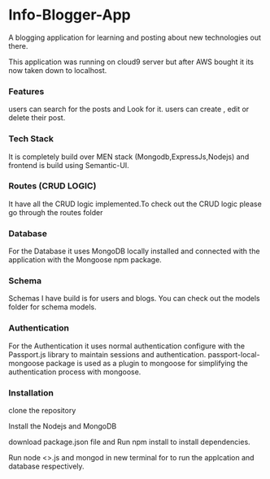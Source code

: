 # Info-Blogger-App
A blogging application for learning and posting about new technologies out there.

This application was running on cloud9 server but after AWS bought it its now taken down to localhost.

### Features
users can search for  the posts and Look for it.
users can create , edit or delete their post.

### Tech Stack
It is completely build over MEN stack (Mongodb,ExpressJs,Nodejs) and frontend is build using Semantic-UI.

### Routes (CRUD LOGIC)
It have all the CRUD logic implemented.To check out the CRUD logic please go through the routes folder

### Database
For the Database it uses MongoDB locally installed and connected with the application with the Mongoose npm package.

### Schema
Schemas I have build is for users and blogs. You can check out the models folder for schema models.

### Authentication
For the Authentication it uses normal authentication configure with the Passport.js library to maintain sessions and authentication.
passport-local-mongoose package is used as a plugin to mongoose for simplifying the authentication process
with mongoose.

### Installation
clone the repository

Install the Nodejs and MongoDB

download package.json file and Run npm install to install dependencies.

Run node <<filename>>.js and mongod in new terminal for to run the applcation and database respectively.



